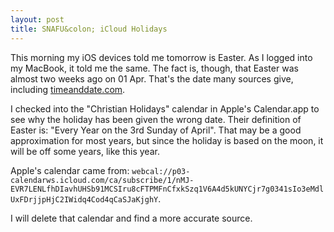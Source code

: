 ```yaml
---
layout: post
title: SNAFU&colon; iCloud Holidays
---
```


This morning my iOS devices told me tomorrow is Easter.  As I logged into my MacBook, it told me the same.  The fact is, though, that Easter was almost two weeks ago on 01 Apr.  That's the date many sources give, including [timeanddate.com](https://www.timeanddate.com/holidays/common/easter-sunday).

I checked into the "Christian Holidays" calendar in Apple's Calendar.app to see why the holiday has been given the wrong date.  Their definition of Easter is: "Every Year on the 3rd Sunday of April".  That may be a good approximation for most years, but since the holiday is based on the moon, it will be off some years, like this year.

Apple's calendar came from: `webcal://p03-calendarws.icloud.com/ca/subscribe/1/nMJ-EVR7LENLfhDIavhUHSb91MCSIru8cFTPMFnCfxkSzq1V6A4d5kUNYCjr7g0341sIo3eMdlUxFDrjjpHjC2IWidq4Cod4qCaSJaKjghY`.

I will delete that calendar and find a more accurate source.
